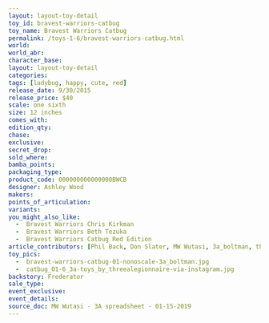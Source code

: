```yaml
---
layout: layout-toy-detail 
toy_id: bravest-warriors-catbug
toy_name: Bravest Warriors Catbug
permalink: /toys-1-6/bravest-warriors-catbug.html
world: 
world_abr: 
character_base: 
layout: layout-toy-detail
categories: 
tags: [ladybug, happy, cute, red]
release_date: 9/30/2015
release_price: $40 
scale: one sixth
size: 12 inches
comes_with: 
edition_qty: 
chase: 
exclusive: 
secret_drop: 
sold_where: 
bamba_points: 
packaging_type: 
product_code: 000000000000000BWCB
designer: Ashley Wood
makers: 
points_of_articulation: 
variants: 
you_might_also_like: 
  -  Bravest Warriors Chris Kirkman
  -  Bravest Warriors Beth Tezuka
  -  Bravest Warriors Catbug Red Edition
article_contributors: [Phil Back, Don Slater, MW Wutasi, 3a_boltman, threealegionnaire]
toy_pics: 
  -  bravest-warriors-catbug-01-nonoscale-3a_boltman.jpg
  -  catbug_01-6_3a-toys_by_threealegionnaire-via-instagram.jpg
backstory: Frederator
sale_type: 
event_exclusive: 
event_details: 
source_doc: MW Wutasi - 3A spreadsheet - 01-15-2019
---
```

